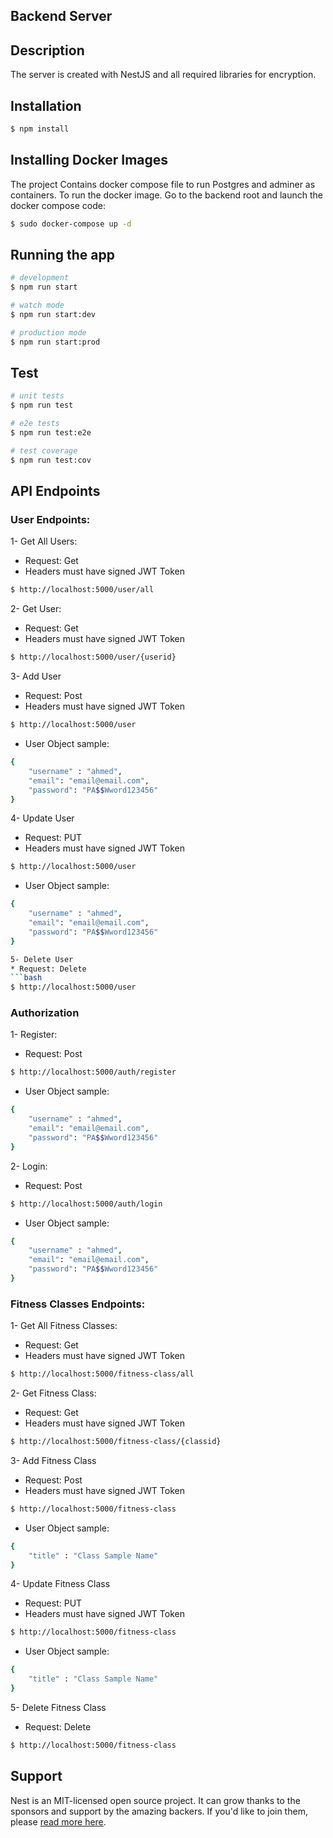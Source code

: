 

## Backend Server

## Description

The server is created with NestJS and all required libraries for encryption.   

## Installation

```bash
$ npm install
```

## Installing Docker Images
The project Contains docker compose file to run Postgres and adminer as containers.
To run the docker image. Go to the backend root and launch the docker compose code:

```bash
$ sudo docker-compose up -d
```

## Running the app

```bash
# development
$ npm run start

# watch mode
$ npm run start:dev

# production mode
$ npm run start:prod
```

## Test

```bash
# unit tests
$ npm run test

# e2e tests
$ npm run test:e2e

# test coverage
$ npm run test:cov
```

## API Endpoints

### User Endpoints:

1- Get All Users:
* Request: Get
* Headers must have signed JWT Token

```bash
$ http://localhost:5000/user/all
```

2- Get User:
* Request: Get
* Headers must have signed JWT Token

```bash
$ http://localhost:5000/user/{userid}
```

3- Add User
* Request: Post
* Headers must have signed JWT Token
```bash
$ http://localhost:5000/user
```
* User Object sample:

```bash
{
    "username" : "ahmed",
    "email": "email@email.com",
    "password": "PA$$Wword123456"
}
```

4- Update User
* Request: PUT
* Headers must have signed JWT Token
```bash
$ http://localhost:5000/user
```
* User Object sample:

```bash
{
    "username" : "ahmed",
    "email": "email@email.com",
    "password": "PA$$Wword123456"
}

5- Delete User
* Request: Delete
```bash
$ http://localhost:5000/user
```


### Authorization 

1- Register: 
* Request: Post
```bash
$ http://localhost:5000/auth/register
```
* User Object sample:

```bash
{
    "username" : "ahmed",
    "email": "email@email.com",
    "password": "PA$$Wword123456"
}
```

2- Login: 
* Request: Post
```bash
$ http://localhost:5000/auth/login
```

* User Object sample:

```bash
{
    "username" : "ahmed",
    "email": "email@email.com",
    "password": "PA$$Wword123456"
}
````


### Fitness Classes Endpoints:

1- Get All Fitness Classes:
* Request: Get
* Headers must have signed JWT Token

```bash
$ http://localhost:5000/fitness-class/all
```

2- Get Fitness Class:
* Request: Get
* Headers must have signed JWT Token

```bash
$ http://localhost:5000/fitness-class/{classid}
```

3- Add Fitness Class
* Request: Post
* Headers must have signed JWT Token
```bash
$ http://localhost:5000/fitness-class
```
* User Object sample:

```bash
{
    "title" : "Class Sample Name"
}
```

4- Update Fitness Class
* Request: PUT
* Headers must have signed JWT Token
```bash
$ http://localhost:5000/fitness-class
```
* User Object sample:

```bash
{
    "title" : "Class Sample Name"
}
```

5- Delete Fitness Class
* Request: Delete

```bash
$ http://localhost:5000/fitness-class
```


## Support

Nest is an MIT-licensed open source project. It can grow thanks to the sponsors and support by the amazing backers. If you'd like to join them, please [read more here](https://docs.nestjs.com/support).

